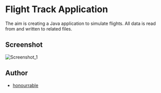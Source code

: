 # Flight Track Application
The aim is creating a Java application to simulate flights. All data is read from and written to related files. 

## Screenshot
![Screenshot_1](https://user-images.githubusercontent.com/57035819/118546587-d3051080-b760-11eb-948e-776d8c95d84c.png)

## Author
- [honourrable](https://github.com/honourrable)
